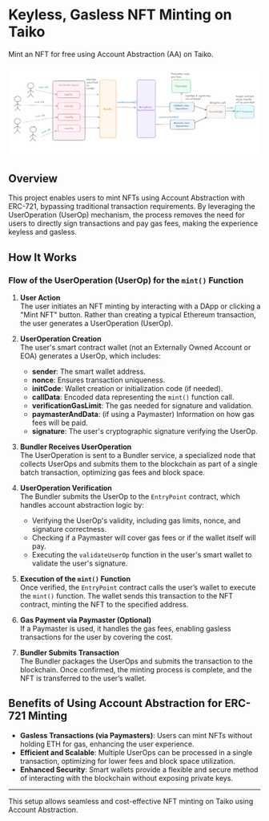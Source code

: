 # Keyless, Gasless NFT Minting on Taiko

Mint an NFT for free using Account Abstraction (AA) on Taiko.

![NFT Minting Flow](frontend/public/flow.png)

## Overview

This project enables users to mint NFTs using Account Abstraction with ERC-721, bypassing traditional transaction requirements. By leveraging the UserOperation (UserOp) mechanism, the process removes the need for users to directly sign transactions and pay gas fees, making the experience keyless and gasless.

## How It Works

### Flow of the UserOperation (UserOp) for the `mint()` Function

1. **User Action**  
   The user initiates an NFT minting by interacting with a DApp or clicking a "Mint NFT" button. Rather than creating a typical Ethereum transaction, the user generates a UserOperation (UserOp).

2. **UserOperation Creation**  
   The user's smart contract wallet (not an Externally Owned Account or EOA) generates a UserOp, which includes:
    - **sender**: The smart wallet address.
    - **nonce**: Ensures transaction uniqueness.
    - **initCode**: Wallet creation or initialization code (if needed).
    - **callData**: Encoded data representing the `mint()` function call.
    - **verificationGasLimit**: The gas needed for signature and validation.
    - **paymasterAndData**: (if using a Paymaster) Information on how gas fees will be paid.
    - **signature**: The user's cryptographic signature verifying the UserOp.

3. **Bundler Receives UserOperation**  
   The UserOperation is sent to a Bundler service, a specialized node that collects UserOps and submits them to the blockchain as part of a single batch transaction, optimizing gas fees and block space.

4. **UserOperation Verification**  
   The Bundler submits the UserOp to the `EntryPoint` contract, which handles account abstraction logic by:
    - Verifying the UserOp's validity, including gas limits, nonce, and signature correctness.
    - Checking if a Paymaster will cover gas fees or if the wallet itself will pay.
    - Executing the `validateUserOp` function in the user's smart wallet to validate the user's signature.

5. **Execution of the `mint()` Function**  
   Once verified, the `EntryPoint` contract calls the user’s wallet to execute the `mint()` function. The wallet sends this transaction to the NFT contract, minting the NFT to the specified address.

6. **Gas Payment via Paymaster (Optional)**  
   If a Paymaster is used, it handles the gas fees, enabling gasless transactions for the user by covering the cost.

7. **Bundler Submits Transaction**  
   The Bundler packages the UserOps and submits the transaction to the blockchain. Once confirmed, the minting process is complete, and the NFT is transferred to the user’s wallet.

## Benefits of Using Account Abstraction for ERC-721 Minting

- **Gasless Transactions (via Paymasters)**: Users can mint NFTs without holding ETH for gas, enhancing the user experience.
- **Efficient and Scalable**: Multiple UserOps can be processed in a single transaction, optimizing for lower fees and block space utilization.
- **Enhanced Security**: Smart wallets provide a flexible and secure method of interacting with the blockchain without exposing private keys.

---

This setup allows seamless and cost-effective NFT minting on Taiko using Account Abstraction.
